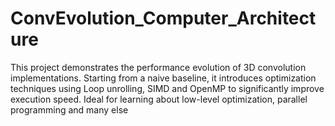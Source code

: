 # ConvEvolution_Computer_Architecture
This project demonstrates the performance evolution of 3D convolution implementations. Starting from a naive baseline, it introduces optimization techniques using Loop unrolling, SIMD and OpenMP to significantly improve execution speed. Ideal for learning about low-level optimization, parallel programming and many else
